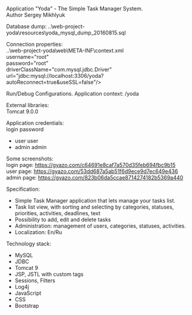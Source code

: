 Application "Yoda" - The Simple Task Manager System. <br>
Author Sergey Mikhlyuk <br>

Database dump:  ..\web-project-yoda\resources\yoda_mysql_dump_20160815.sql <br>

Connection properties:<br>
..\web-project-yoda\web\META-INF\context.xml <br>
    username="root" <br>
    password="root" <br>
    driverClassName="com.mysql.jdbc.Driver" <br>
    url="jdbc:mysql://localhost:3306/yoda?autoReconnect=true&amp;useSSL=false"/> <br>

Run/Debug Configurations. Application context: /yoda <br>

External libraries: <br>
Tomcat 9.0.0 <br>

Application credentials: <br>
 login   password <br>
 - user  user <br>
 - admin admin <br>

Some screenshots:<br>
login page: https://gyazo.com/c64691e8caf7a570d35feb694fbc9b15 <br>
user page: https://gyazo.com/53dd687a5ab51f6d9ece9d7ec649e436  <br>
admin page: https://gyazo.com/823b06da5ccae8714274182b5369a440 <br>

Specification:<br>
- Simple Task Manager application that lets manage your tasks list. <br>
- Task list view, with sorting and selecting by categories, statuses, priorities, activities, deadlines, text<br>
- Possibility to add, edit and delete tasks<br>
- Administration: management of users, categories, statuses, activities.<br>
- Localization: En/Ru<br>

Technology stack:<br>
- MySQL <br>
- JDBC<br>
- Tomcat 9<br>
- JSP, JSTL with custom tags<br>
- Sessions, Filters<br>
- Log4j<br>
- JavaScript<br>
- CSS<br>
- Bootstrap<br>


